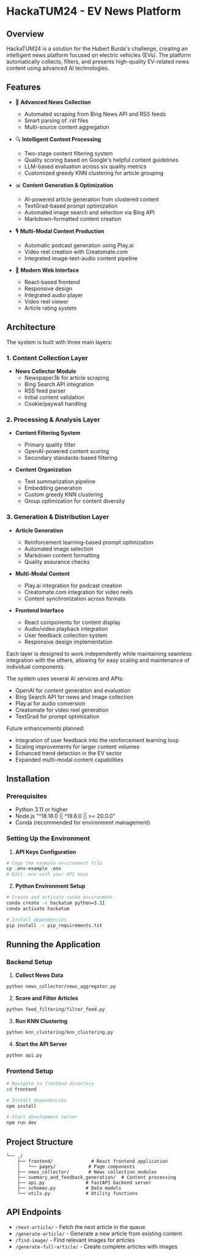 # HackaTUM24 - EV News Platform

## Overview

HackaTUM24 is a solution for the Hubert Burda's challenge, creating an intelligent news platform focused on electric vehicles (EVs). The platform automatically collects, filters, and presents high-quality EV-related news content using advanced AI technologies.

## Features

- 🤖 **Advanced News Collection**
  - Automated scraping from Bing News API and RSS feeds
  - Smart parsing of .rst files
  - Multi-source content aggregation

- 🔍 **Intelligent Content Processing**
  - Two-stage content filtering system
  - Quality scoring based on Google's helpful content guidelines
  - LLM-based evaluation across six quality metrics
  - Customized greedy KNN clustering for article grouping

- 📊 **Content Generation & Optimization**
  - AI-powered article generation from clustered content
  - TextGrad-based prompt optimization
  - Automated image search and selection via Bing API
  - Markdown-formatted content creation

- 🎙️ **Multi-Modal Content Production**
  - Automatic podcast generation using Play.ai
  - Video reel creation with Creatomate.com
  - Integrated image-text-audio content pipeline

- 📱 **Modern Web Interface**
  - React-based frontend
  - Responsive design
  - Integrated audio player
  - Video reel viewer
  - Article rating system

## Architecture

The system is built with three main layers:

### 1. Content Collection Layer
- **News Collector Module**
  - Newspaper3k for article scraping
  - Bing Search API integration
  - RSS feed parser
  - Initial content validation
  - Cookie/paywall handling

### 2. Processing & Analysis Layer
- **Content Filtering System**
  - Primary quality filter
  - OpenAI-powered content scoring
  - Secondary standards-based filtering

- **Content Organization**
  - Text summarization pipeline
  - Embedding generation
  - Custom greedy KNN clustering
  - Group optimization for content diversity

### 3. Generation & Distribution Layer
- **Article Generation**
  - Reinforcement learning-based prompt optimization
  - Automated image selection
  - Markdown content formatting
  - Quality assurance checks

- **Multi-Modal Content**
  - Play.ai integration for podcast creation
  - Creatomate.com integration for video reels
  - Content synchronization across formats

- **Frontend Interface**
  - React components for content display
  - Audio/video playback integration
  - User feedback collection system
  - Responsive design implementation

Each layer is designed to work independently while maintaining seamless integration with the others, allowing for easy scaling and maintenance of individual components.

The system uses several AI services and APIs:
- OpenAI for content generation and evaluation
- Bing Search API for news and image collection
- Play.ai for audio conversion
- Creatomate for video reel generation
- TextGrad for prompt optimization

Future enhancements planned:
- Integration of user feedback into the reinforcement learning loop
- Scaling improvements for larger content volumes
- Enhanced trend detection in the EV sector
- Expanded multi-modal content capabilities


## Installation

### Prerequisites

- Python 3.11 or higher
- Node.js "^18.18.0 || ^19.8.0 || >= 20.0.0"
- Conda (recommended for environment management)

### Setting Up the Environment

1. **API Keys Configuration**
```bash
# Copy the example environment file
cp .env-example .env
# Edit .env with your API keys
```

2. **Python Environment Setup**
```bash
# Create and activate conda environment
conda create -n hackatum python=3.11
conda activate hackatum

# Install dependencies
pip install -r pip_requirements.txt
```

## Running the Application

### Backend Setup

1. **Collect News Data**
```bash
python news_collector/news_aggregator.py
```

2. **Score and Filter Articles**
```bash
python feed_filtering/filter_feed.py
```

3. **Run KNN Clustering**
```bash
python knn_clustering/knn_clustering.py
```

4. **Start the API Server**
```bash
python api.py
```

### Frontend Setup

```bash
# Navigate to frontend directory
cd frontend

# Install dependencies
npm install

# Start development server
npm run dev
```

## Project Structure

```
└── ./
    ├── frontend/              # React frontend application
    │   └── pages/            # Page components
    ├── news_collector/       # News collection modules
    ├── summary_and_feedback_generation/  # Content processing
    ├── api.py               # FastAPI backend server
    ├── schemas.py           # Data models
    └── utils.py             # Utility functions
```

## API Endpoints

- `/next-article/` - Fetch the next article in the queue
- `/generate-article/` - Generate a new article from existing content
- `/find-image/` - Find relevant images for articles
- `/generate-full-article/` - Create complete articles with images